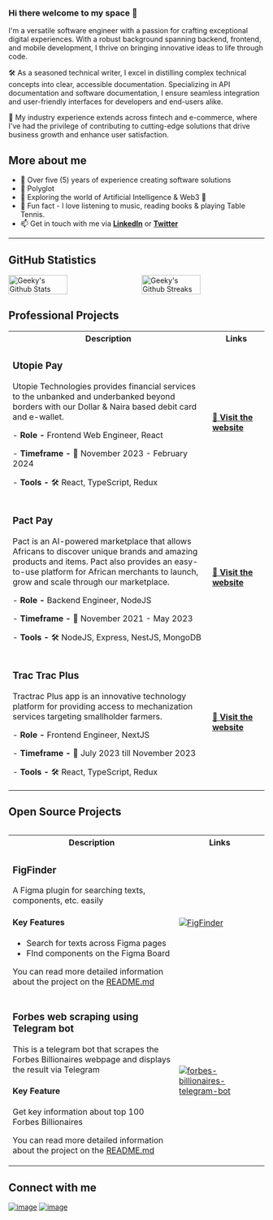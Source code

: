 ### Hi there welcome to my space 👋

<p>
I'm a versatile software engineer with a passion for crafting exceptional digital experiences. With a robust background spanning backend, frontend, and mobile development, I thrive on bringing innovative ideas to life through code.

🛠️ As a seasoned technical writer, I excel in distilling complex technical concepts into clear, accessible documentation. Specializing in API documentation and software documentation, I ensure seamless integration and user-friendly interfaces for developers and end-users alike.

💼 My industry experience extends across fintech and e-commerce, where I've had the privilege of contributing to cutting-edge solutions that drive business growth and enhance user satisfaction.
</p>

## More about me
- 📆 Over five (5) years of experience creating software solutions
- 🔭 Polyglot
- 🌱 Exploring the world of Artificial Intelligence & Web3 💙
- 🎉 Fun fact - I love listening to music, reading books & playing Table Tennis.
- 📫 Get in touch with me via [**LinkedIn**](https://www.linkedin.com/in/geekygeeky) or [**Twitter**](https://www.twitter.com/techytoby)


<!-- 📫 How to reach me:
- [**LinkedIn**](https://www.linkedin.com/in/devwraithe)
- [**Twitter**](https://www.twitter.com/devwraithe) -->
<hr/>

## GitHub Statistics
<div style="display: flex; justify-content: space-between; align-items: center;">
    <img width="48%" src="https://github-readme-stats.vercel.app/api?username=Geekygeeky&count_private=true&show_icons=true&hide_title=false&theme=merko" alt="Geeky's Github Stats"/>
    <img width="48%" src="https://github-readme-streak-stats.herokuapp.com?user=Geekygeeky&theme=synthwave&hide_border=true&date_format=M%20j%5B%2C%20Y%5D" alt="Geeky's Github Streaks"/>
</div>

## Professional Projects
<table>
<!-- Project -->
  <body height="300%">
    <tr>
	<th>Description</th>
	<th width="22%">Links</th>
    </tr>
    <!-- UtopiePay -->
    <tr>
	<td>
	    <div>
		<h3>Utopie Pay</h3>
		<p>Utopie Technologies provides financial services to the unbanked and underbanked beyond borders with our Dollar & Naira based debit card and e-wallet.</p>
		<p>- <b>Role - </b> Frontend Web Engineer, React</p>
		<p>- <b>Timeframe - </b>📆 November 2023 - February 2024</p>
		<p>- <b>Tools - </b>🛠️ React, TypeScript, Redux</p>
	    </div>
	</td>
	<td>
	  <div>
	     <a href="https://app.utopiepay.com" target="_blank">
  	      <p><b>🔗 Visit the website</b></p>
	      </a>
	  </div>
	</td>
    </tr>
    <!-- Pact Pay -->
    <tr>
	<td>
	    <div>
		<h3>Pact Pay</h3>
		<p>Pact is an AI-powered marketplace that allows Africans to discover unique brands and amazing products and items. Pact also provides an easy-to-use platform for African merchants to launch, grow and scale through our marketplace.</p>
		<p>- <b>Role - </b> Backend Engineer, NodeJS</p>
		<p>- <b>Timeframe - </b>📆 November 2021 - May 2023</p>
		<p>- <b>Tools - </b>🛠️ NodeJS, Express, NestJS, MongoDB</p>
	    </div>
	</td>
	<td>
	  <div>
 	      <a href="https://usepact.one">
  	      <p><b>🔗 Visit the website</b></p>
	      </a>
	  </div>
	</td>
    </tr>	  
    <!-- Trac Trac -->
    <tr>
	<td>
	    <div>
		<h3>Trac Trac Plus</h3>
		<p>Tractrac Plus app is an innovative technology platform for providing access to mechanization services targeting smallholder farmers.</p>
		<p>- <b>Role - </b> Frontend Engineer, NextJS</p>
		<p>- <b>Timeframe - </b>📆 July 2023 till November 2023</p>
		<p>- <b>Tools - </b>🛠️ React, TypeScript, Redux</p>
	    </div>
	</td>
	<td>
	  <div>
 	      <a href="https://www.tractrac.co/">
  	      <p><b>🔗 Visit the website</b></p>
	      </a>
	  </div>
	</td>
    </tr>
  </tbody>
<table>

## Open Source Projects
<table>
  <tbody height="300%">
    <tr>
	<th>Description</th>
	<th width="35%">Links</th>
    </tr>
    <!-- Figfinder -->
    <tr>
	<td>
	    <div>
		<h3>FigFinder</h3>
		<p>A Figma plugin for searching texts, components, etc. easily</p>
		<h4>Key Features</h4>
		<ul>
		<li>Search for texts across Figma pages</li>
		<li>FInd components on the Figma Board</li>
		</ul>
		<p>You can read more detailed information about the project on the <a href="https://github.com/geekygeeky/figfinder">README.md</a></p>  
	    </div>
	</td>
	<td>
	  <div>
	      <a href="https://github.com/geekygeeky/figfinder">
  	      <img src="https://github-readme-stats.vercel.app/api/pin/?username=geekygeeky&repo=figfinder&theme=radical" alt="FigFinder" />
  	      </a>
	  </div>
	</td>
    </tr>
    <!-- ForbesTelegram bots -->
    <tr>
	<td>
	    <div>
		<h3>Forbes web scraping using Telegram bot</h3>
		<p>This is a telegram bot that scrapes the Forbes Billionaires webpage and displays the result via Telegram</h4>
		<h4>Key Feature</h4>
		<p>Get key information about top 100 Forbes Billionaires</p>
		<p>You can read more detailed information about the project on the <a href="https://github.com/geekygeeky/forbes-billionaires-telegram-bot">README.md</a></p>  
	    </div>
	</td>
	<td>
	  <div>
	      <a href="https://github.com/geekygeeky/forbes-billionaires-telegram-bot">
  	      <img src="https://github-readme-stats.vercel.app/api/pin/?username=geekygeeky&repo=forbes-billionaires-telegram-bot&theme=radical" alt="forbes-billionaires-telegram-bot" />
  	      </a>
	  </div>
	</td>
    </tr>
  </tbody>
<table>

## Connect with me
[![image](https://img.shields.io/badge/LinkedIn-0077B5?style=for-the-badge&logo=linkedin&logoColor=white)](https://www.linkedin.com/in/geekygeeky/)
[![image](https://img.shields.io/badge/Twitter-1DA1F2?style=for-the-badge&logo=twitter&logoColor=white)](https://www.twitter.com/techytoby/)
<!-- ![Top Langs](https://github-readme-stats.vercel.app/api/top-langs/?username=Geekygeeky&theme=tokyonight) -->


<!--
**GeekyGeeky/GeekyGeeky** is a ✨ _special_ ✨ repository because its `README.md` (this file) appears on your GitHub profile.

Here are some ideas to get you started:

- 🔭 I’m currently working on ...

- 👯 I’m looking to collaborate on ...
- 🤔 I’m looking for help with ...
- 💬 Ask me about ...
- 
- 
- ⚡ Fun fact: ...
-->

